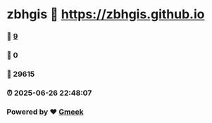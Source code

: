 # zbhgis :link: https://zbhgis.github.io 
### :page_facing_up: [9](https://zbhgis.github.io/tag.html) 
### :speech_balloon: 0 
### :hibiscus: 29615 
### :alarm_clock: 2025-06-26 22:48:07 
### Powered by :heart: [Gmeek](https://github.com/Meekdai/Gmeek)
